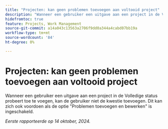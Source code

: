 ```yaml
---
title: "Projecten: kan geen problemen toevoegen aan voltooid project"
description: "Wanneer een gebruiker een uitgave aan een project in de Volledige status probeert toe te voegen, kan de gebruiker niet de kwestie toevoegen. Dit kan zich ook voordoen als de optie Problemen toevoegen en bewerken is ingeschakeld."
hidefromtoc: true
feature: Projects, Work Management
source-git-commit: a14a043c13563a2706f9dd0a344a4cabd07bb19a
workflow-type: tm+mt
source-wordcount: '84'
ht-degree: 0%

---
```



# Projecten: kan geen problemen toevoegen aan voltooid project

Wanneer een gebruiker een uitgave aan een project in de Volledige status probeert toe te voegen, kan de gebruiker niet de kwestie toevoegen. Dit kan zich ook voordoen als de optie &quot;Problemen toevoegen en bewerken&quot; is ingeschakeld.

_Eerste rapporteerde op 14 oktober, 2024._
